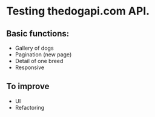 # Testing thedogapi.com API.

## Basic functions:

* Gallery of dogs
* Pagination (new page)
* Detail of one breed 
* Responsive

## To improve

* UI
* Refactoring 




